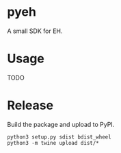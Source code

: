 # pyeh
A small SDK for EH.

# Usage
TODO

# Release
Build the package and upload to PyPI.
```
python3 setup.py sdist bdist_wheel
python3 -m twine upload dist/*
```
